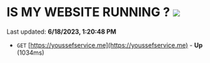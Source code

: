 # IS MY WEBSITE RUNNING ? [![](https://img.shields.io/static/v1?label=Sponsor&message=%E2%9D%A4&logo=GitHub&color=%23fe8e86)](https://github.com/sponsors/<username>)

Last updated: **6/18/2023, 1:20:48 PM**

- `GET` [https://youssefservice.me](https://youssefservice.me) - **Up** (1034ms)
